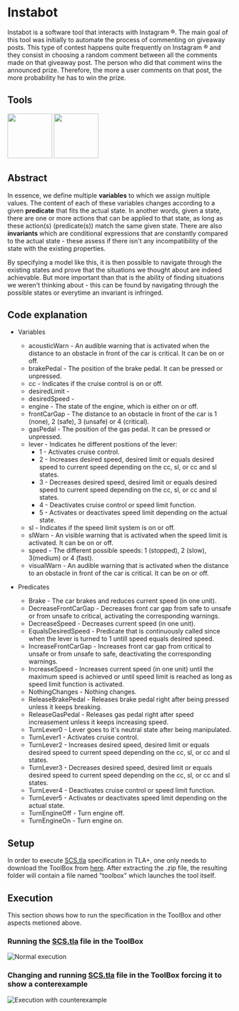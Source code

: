# Instabot

Instabot is a software tool that interacts with Instagram ®. The main goal of this tool was initially to automate the process of commenting on giveaway posts. This type of contest happens quite frequently on Instagram ® and they consist in choosing a random comment between all the comments made on that giveaway post. The person who did that comment wins the announced prize. Therefore, the more a user comments on that post, the more probability he has to win the prize.  


## Tools

[<img src="https://user-images.githubusercontent.com/36520545/156653017-a174ead3-0d54-4b7d-a273-3d2537330b11.png" width="100" height="100">](https://www.python.org/) [<img src="https://user-images.githubusercontent.com/36520545/156652120-8822fa40-107e-45e1-a2cd-f759825134d7.jpg" width="100" height="100">](https://www.selenium.dev/)

## Abstract

In essence, we define multiple **variables** to which we assign multiple values. The content of each of these variables changes according to a given **predicate** that fits the actual state. In another words, given a state, there are one or more actions that can be applied to that state, as long as these action(s) (predicate(s)) match the same given state. There are also **invariants** which are conditional expressions that are constantly compared to the actual state - these assess if there isn't any incompatibility of the state with the existing properties. 

By specifying a model like this, it is then possible to navigate through the existing states and prove that the situations we thought about are indeed achievable. But more important than that is the ability of finding situations we weren't thinking about - this can be found by navigating through the possible states or everytime an invariant is infringed.


## Code explanation

* Variables
    + acousticWarn - An audible warning that is activated when the distance to an obstacle in front of the car is critical. It can be on or off. 
    + brakePedal - The position of the brake pedal. It can be pressed or unpressed. 
    + cc - Indicates if the cruise control is on or off. 
    + desiredLimit -  
    + desiredSpeed - 
    + engine - The state of the engine, which is either on or off.
    + frontCarGap - The distance to an obstacle in front of the car is 1 (none), 2 (safe), 3 (unsafe) or 4 (critical).
    + gasPedal - The position of the gas pedal. It can be pressed or unpressed.
    + lever - Indicates he different positions of the lever:
        - 1 - Activates cruise control.
        - 2 - Increases desired speed, desired limit or equals desired speed to current speed depending on the cc, sl, or cc and sl states. 
        - 3 - Decreases desired speed, desired limit or equals desired speed to current speed depending on the cc, sl, or cc and sl states.
        - 4 - Deactivates cruise control or speed limit function.
        - 5 - Activates or deactivates speed limit depending on the actual state.
    + sl - Indicates if the speed limit system is on or off.
    + slWarn - An visible warning that is activated when the speed limit is activated. It can be on or off.
    + speed - The different possible speeds: 1 (stopped), 2 (slow), 3(medium) or 4 (fast).
    + visualWarn - An audible warning that is activated when the distance to an obstacle in front of the car is critical. It can be on or off.

* Predicates
    + Brake - The car brakes and reduces current speed (in one unit).
    + DecreaseFrontCarGap - Decreases front car gap from safe to unsafe or from unsafe to critical, activating the corresponding warnings.
    + DecreaseSpeed - Decreases current speed (in one unit).
    + EqualsDesiredSpeed - Predicate that is continuously called since when the lever is turned to 1 untill speed equals desired speed.
    + IncreaseFrontCarGap - Increases front car gap from critical to unsafe or from unsafe to safe, deactivating the corresponding warnings.
    + IncreaseSpeed - Increases current speed (in one unit) until the maximum speed is achieved or until speed limit is reached as long as speed limit function is activated.
    + NothingChanges - Nothing changes.
    + ReleaseBrakePedal - Releases brake pedal right after being pressed unless it keeps breaking.
    + ReleaseGasPedal - Releases gas pedal right after speed increasement unless it keeps increasing speed.
    + TurnLever0 - Lever goes to it's neutral state after being manipulated.
    + TurnLever1 - Activates cruise control.
    + TurnLever2 - Increases desired speed, desired limit or equals desired speed to current speed depending on the cc, sl, or cc and sl states.
    + TurnLever3 - Decreases desired speed, desired limit or equals desired speed to current speed depending on the cc, sl, or cc and sl states.
    + TurnLever4 - Deactivates cruise control or speed limit function.
    + TurnLever5 - Activates or deactivates speed limit depending on the actual state.
    + TurnEngineOff - Turn engine off.  
    + TurnEngineOn - Turn engine on.


## Setup

In order to execute [SCS.tla](SCS.tla) specification in TLA+, one only needs to download the ToolBox from [here](https://tla.msr-inria.inria.fr/tlatoolbox/products/). After extracting the .zip file, the resulting folder will contain a file named "toolbox" which launches the tool itself.


## Execution

This section shows how to run the specification in the ToolBox and other aspects metioned above.


### Running the [SCS.tla](SCS.tla) file in the ToolBox 

![Normal execution](.media/noerrorsexecution.gif)


### Changing and running [SCS.tla](SCS.tla) file in the ToolBox forcing it to show a conterexample

![Execution with counterexample](.media/executionwitherrors.gif)



